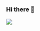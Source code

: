 ### Hi there 👋

<p align="left">
  <img src ="https://github-readme-streak-stats.herokuapp.com?user=AlexGavrilov&theme=darcula&hide_border=true&background=FFFFFF00">
</p>

<!-- ![](https://leetcard.jacoblin.cool/alexgavrilov?border=0&radius=20) -->
